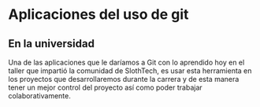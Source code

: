 # Aplicaciones del uso de git

## En la universidad
Una de las aplicaciones que le daríamos a Git con lo aprendido hoy en el taller que impartió la comunidad de SlothTech, es usar esta herramienta en los proyectos que desarrollaremos durante la carrera y de esta manera tener un mejor control del proyecto así como poder trabajar colaborativamente.

